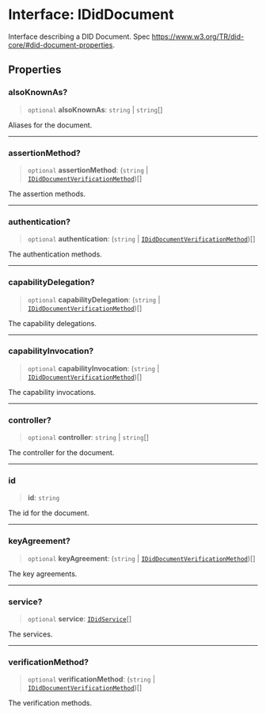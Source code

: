 # Interface: IDidDocument

Interface describing a DID Document.
Spec https://www.w3.org/TR/did-core/#did-document-properties.

## Properties

### alsoKnownAs?

> `optional` **alsoKnownAs**: `string` \| `string`[]

Aliases for the document.

***

### assertionMethod?

> `optional` **assertionMethod**: (`string` \| [`IDidDocumentVerificationMethod`](IDidDocumentVerificationMethod.md))[]

The assertion methods.

***

### authentication?

> `optional` **authentication**: (`string` \| [`IDidDocumentVerificationMethod`](IDidDocumentVerificationMethod.md))[]

The authentication methods.

***

### capabilityDelegation?

> `optional` **capabilityDelegation**: (`string` \| [`IDidDocumentVerificationMethod`](IDidDocumentVerificationMethod.md))[]

The capability delegations.

***

### capabilityInvocation?

> `optional` **capabilityInvocation**: (`string` \| [`IDidDocumentVerificationMethod`](IDidDocumentVerificationMethod.md))[]

The capability invocations.

***

### controller?

> `optional` **controller**: `string` \| `string`[]

The controller for the document.

***

### id

> **id**: `string`

The id for the document.

***

### keyAgreement?

> `optional` **keyAgreement**: (`string` \| [`IDidDocumentVerificationMethod`](IDidDocumentVerificationMethod.md))[]

The key agreements.

***

### service?

> `optional` **service**: [`IDidService`](IDidService.md)[]

The services.

***

### verificationMethod?

> `optional` **verificationMethod**: (`string` \| [`IDidDocumentVerificationMethod`](IDidDocumentVerificationMethod.md))[]

The verification methods.
